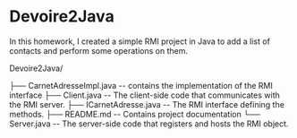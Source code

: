 # Devoire2Java
In this homework, I created a simple RMI project in Java to add a list of contacts and perform some operations on them.

Devoire2Java/

   ├── CarnetAdresseImpl.java   -- contains the implementation of the RMI interface
   ├── Client.java              -- The client-side code that communicates with the RMI server.
   ├── ICarnetAdresse.java      -- The RMI interface defining the methods.
   ├── README.md                -- Contains project documentation 
   └── Server.java              -- The server-side code that registers and hosts the RMI object.

